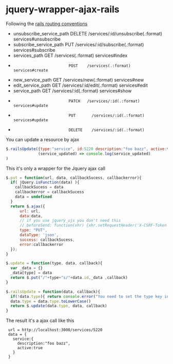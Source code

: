 # jquery-wrapper-ajax-rails

Following the [rails routing conventions](http://guides.rubyonrails.org/routing.html)

* unsubscribe_service_path   	DELETE	/services/:id/unsubscribe(.:format)  	services#unsubscribe
* subscribe_service_path	    PUT	    /services/:id/subscribe(.:format)	    services#subscribe
* services_path	              GET	    /services(.:format)	                  services#index
*                             POST	  /services(.:format)	                  services#create
* new_service_path	          GET	    /services/new(.:format)	              services#new
* edit_service_path	          GET	    /services/:id/edit(.:format)	        services#edit
* service_path	              GET	    /services/:id(.:format)	              services#show
*                             PATCH	  /services/:id(.:format)	              services#update
*                             PUT	    /services/:id(.:format)	              services#update
*                             DELETE	/services/:id(.:format)

You can update a resource by ajax
```javascript
$.railsUpdate({type:"service", id:5220 description:"foo bazz", active:true},
              (service_updated) => console.log(service_updated)
)
```
This it's only a wrapper for the Jquery ajax call

```javascript
$.put = function(url, data, callbackSucess, callbackerror){
  if( jQuery.isFunction(data) ){
    callbackSucess = data
    callbackerror = callbackSucess
    data = undefined
  }
  return $.ajax({
      url: url,
      data:data,
      // if you use jquery_ujs you don't need this
      // beforeSend: function(xhr) {xhr.setRequestHeader('X-CSRF-Token', $('meta[name="csrf-token"]').attr('content'))},
      type: "PUT",
      dataType: 'json',
      success: callbackSucess,
      error:callbackerror
  });
}
```

```javascript
$.update = function(type, data, callback){
  var _data = {}
  _data[type] = data
  return $.put("/"+type+"s/"+data.id,_data ,callback)
}
```
```javascript
$.railsUpdate = function(data, callback){
  if(!data.type){ return console.error("You need to set the type key in the object") }
  data.type = data.type.toLowerCase()
  return $.update(data.type, data, callback)
}
```

The result it's a ajax call like this
```
 url = http://localhost:3000/services/5220
 data = {
   service:{
     description:"foo bazz",
     active:true
   }
 }
```
